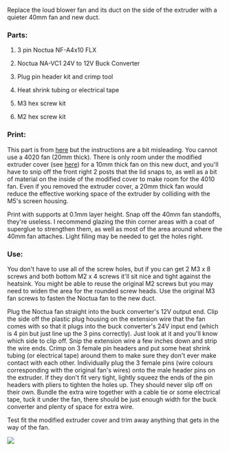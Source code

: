 Replace the loud blower fan and its duct on the side of the extruder with a quieter 40mm fan and new duct.


### Parts:

1. 3 pin Noctua NF-A4x10 FLX

2. Noctua NA-VC1 24V to 12V Buck Converter

3. Plug pin header kit and crimp tool

4. Heat shrink tubing or electrical tape

5. M3 hex screw kit

6. M2 hex screw kit


### Print:

This part is from [here](https://www.printables.com/model/447333-ankermake-m5-noctua-heat-sink-fan-adapter/files) but the instructions are a bit misleading.
You cannot use a 4020 fan (20mm thick). There is only room under the modified extruder cover (see [here](https://github.com/BrockCruess/3D-Printing/tree/main/AnkerMake%20M5%20Mods/Quieter%20Model%20Cooling%20Fan)) for a 10mm thick fan on this new duct,
and you'll have to snip off the front right 2 posts that the lid snaps to, as well as a bit of material on the inside of the modified cover to make room for the 4010 fan. Even if you removed the extruder cover, a 20mm thick fan would reduce the effective working space of the extruder by colliding with the M5's screen housing.

Print with supports at 0.1mm layer height. Snap off the 40mm fan standoffs, they're useless. I recommend glazing the thin corner areas with a coat of superglue to strengthen them, as well as most of the area around where the 40mm fan attaches. Light filing may be needed to get the holes right.


### Use:

You don't have to use all of the screw holes, but if you can get 2 M3 x 8 screws and both bottom M2 x 4 screws it'll sit nice and tight against the heatsink. You might be able to reuse the original M2 screws but you may need to widen the area for the rounded screw heads.
Use the original M3 fan screws to fasten the Noctua fan to the new duct.

Plug the Noctua fan straight into the buck converter's 12V output end.
Clip the side off the plastic plug housing on the extension wire that the fan comes with so that it plugs into the buck converter's 24V input end (which is 4 pin but just line up the 3 pins correctly).
Just look at it and you'll know which side to clip off.
Snip the extension wire a few inches down and strip the wire ends.
Crimp on 3 female pin headers and put some heat shrink tubing (or electrical tape) around them to make sure they don't ever make contact with each other.
Individually plug the 3 female pins (wire colours corresponding with the original fan's wires) onto the male header pins on the extruder.
If they don't fit very tight, lightly squeez the ends of the pin headers with pliers to tighten the holes up. They should never slip off on their own.
Bundle the extra wire together with a cable tie or some electrical tape, tuck it under the fan, there should be just enough width for the buck converter and plenty of space for extra wire.

Test fit the modified extruder cover and trim away anything that gets in the way of the fan.

![](https://i.ibb.co/D9cQXKK/IMG-1284.jpg)
